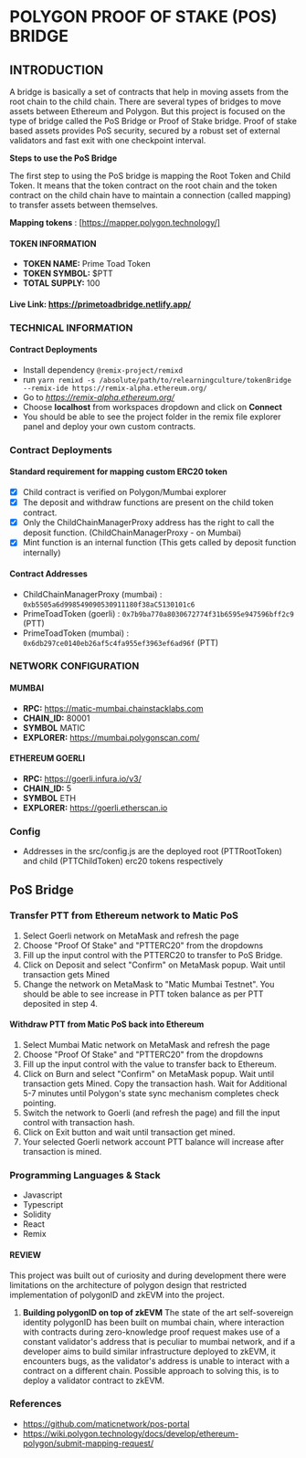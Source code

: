 # POLYGON PROOF OF STAKE (POS) BRIDGE
## INTRODUCTION
A bridge is basically a set of contracts that help in moving assets from the root chain to the child chain. There are several types of bridges to move assets between Ethereum and Polygon. But this project is focused on the type of bridge called the PoS Bridge or Proof of Stake bridge. 
Proof of stake based assets provides PoS security, secured by a robust set of external validators and fast exit with one checkpoint interval.

**Steps to use the PoS Bridge**

The first step to using the PoS bridge is mapping the Root Token and Child Token. It means that the token contract on the root chain and the token contract on the child chain have to maintain a connection (called mapping) to transfer assets between themselves.

**Mapping tokens** : [https://mapper.polygon.technology/]
#### TOKEN INFORMATION
* **TOKEN NAME:** Prime Toad Token
* **TOKEN SYMBOL:** $PTT
* **TOTAL SUPPLY:** 100
#### **Live Link:** https://primetoadbridge.netlify.app/

### TECHNICAL INFORMATION
#### Contract Deployments

* Install dependency `@remix-project/remixd`
* run `yarn remixd -s /absolute/path/to/relearningculture/tokenBridge --remix-ide https://remix-alpha.ethereum.org/` 
* Go to *https://remix-alpha.ethereum.org/*
* Choose **localhost** from workspaces dropdown and click on **Connect**
* You should be able to see the project folder in the remix file explorer panel and deploy your own custom contracts.
### Contract Deployments
#### Standard requirement for mapping custom ERC20 token

- [X] Child contract is verified on Polygon/Mumbai explorer
- [X] The deposit and withdraw functions are present on the child token contract.
- [X] Only the ChildChainManagerProxy address has the right to call the deposit function. (ChildChainManagerProxy - on Mumbai)
- [X] Mint function is an internal function (This gets called by deposit function internally)
#### Contract Addresses

* ChildChainManagerProxy (mumbai) : `0xb5505a6d998549090530911180f38aC5130101c6`
* PrimeToadToken (goerli) : `0x7b9ba770a8030672774f31b6595e947596bff2c9` (PTT)
* PrimeToadToken (mumbai) : `0x6db297ce0140eb26af5c4fa955ef3963ef6ad96f` (PTT) 
### NETWORK CONFIGURATION
#### MUMBAI

* **RPC:** https://matic-mumbai.chainstacklabs.com
* **CHAIN_ID:** 80001
* **SYMBOL** MATIC
* **EXPLORER:** https://mumbai.polygonscan.com/
#### ETHEREUM GOERLI

* **RPC:** https://goerli.infura.io/v3/
* **CHAIN_ID:** 5
* **SYMBOL** ETH
* **EXPLORER:** https://goerli.etherscan.io
### Config

* Addresses in the src/config.js are the deployed root (PTTRootToken) and child (PTTChildToken) erc20 tokens respectively
## PoS Bridge
### Transfer PTT from Ethereum network to Matic PoS

1. Select Goerli network on MetaMask and refresh the page
2. Choose "Proof Of Stake" and "PTTERC20" from the dropdowns
3. Fill up the input control with the PTTERC20 to transfer to PoS Bridge.
4. Click on Deposit and select "Confirm" on MetaMask popup. Wait until transaction gets Mined
5. Change the network on MetaMask to "Matic Mumbai Testnet". You should be able to see increase in PTT token balance as per PTT deposited in step 4.
#### Withdraw PTT from Matic PoS back into Ethereum
1. Select Mumbai Matic network on MetaMask and refresh the page
2. Choose "Proof Of Stake" and "PTTERC20" from the dropdowns
3. Fill up the input control with the value to transfer back to Ethereum.
4. Click on Burn and select "Confirm" on MetaMask popup. Wait until transaction gets Mined. Copy the transaction hash. Wait for  Additional 5-7 minutes until Polygon's state sync mechanism completes check pointing.
5. Switch the network to Goerli (and refresh the page) and fill the input control with transaction hash.
6. Click on Exit button and wait until transaction get mined.
7. Your selected Goerli network account PTT balance will increase after transaction is mined.
### Programming Languages & Stack
* Javascript
* Typescript
* Solidity
* React
* Remix
#### REVIEW
This project was built out of curiosity and during development there were limitations on the architecture of polygon design that restricted implementation of polygonID and zkEVM into the project.
1.  **Building polygonID on top of zkEVM**
The state of the art self-sovereign identity polygonID has been built on mumbai chain, where interaction with contracts during zero-knowledge proof request makes use of a constant validator's address that is peculiar to mumbai network, and if a developer aims to build similar infrastructure deployed to zkEVM, it encounters bugs, as the validator's address is unable to interact with a contract on a different chain. Possible approach to solving this, is to deploy a validator contract to zkEVM.

### References
* https://github.com/maticnetwork/pos-portal
* https://wiki.polygon.technology/docs/develop/ethereum-polygon/submit-mapping-request/